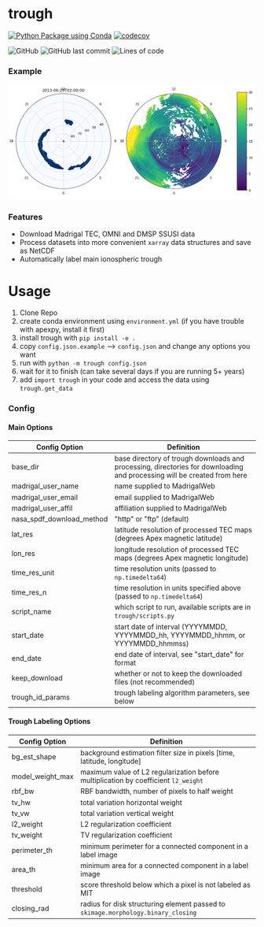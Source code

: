 # trough
[![Python Package using Conda](https://github.com/gregstarr/trough/actions/workflows/python-package-conda.yml/badge.svg)](https://github.com/gregstarr/trough/actions/workflows/python-package-conda.yml)
[![codecov](https://codecov.io/gh/gregstarr/trough/branch/master/graph/badge.svg?token=QNCESQ41EW)](https://codecov.io/gh/gregstarr/trough)

![GitHub](https://img.shields.io/github/license/gregstarr/trough)
![GitHub last commit](https://img.shields.io/github/last-commit/gregstarr/trough?color=blue&style=flat)
![Lines of code](https://img.shields.io/tokei/lines/github/gregstarr/trough?color=orange)

### Example

![Example](example.png)

### Features
- Download Madrigal TEC, OMNI and DMSP SSUSI data
- Process datasets into more convenient `xarray` data structures and save as NetCDF
- Automatically label main ionospheric trough

# Usage

1. Clone Repo
2. create conda environment using `environment.yml` (if you have trouble with apexpy, install it first)
3. install trough with `pip install -e .`
4. copy `config.json.example` --> `config.json` and change any options you want
5. run with `python -m trough config.json`
6. wait for it to finish (can take several days if you are running 5+ years)
7. add `import trough` in your code and access the data using `trough.get_data`

### Config
#### Main Options
| Config Option | Definition                                                                                                              |
| --- |-------------------------------------------------------------------------------------------------------------------------|
| base_dir | base directory of trough downloads and processing, directories for downloading and processing will be created from here |
| madrigal_user_name | name supplied to MadrigalWeb                                                                                            |
| madrigal_user_email | email supplied to MadrigalWeb                                                                                           |
| madrigal_user_affil | affiliation supplied to MadrigalWeb                                                                                     |
| nasa_spdf_download_method | "http" or "ftp" (default)                                                                                               |
| lat_res | latitude resolution of processed TEC maps (degrees Apex magnetic latitude)                                              |
| lon_res | longitude resolution of processed TEC maps (degrees Apex magnetic longitude)                                            |
| time_res_unit | time resolution units (passed to `np.timedelta64`)                                                                      |
| time_res_n | time resolution in units specified above (passed to `np.timedelta64`)                                                   |
| script_name | which script to run, available scripts are in `trough/scripts.py`                                                       |
| start_date | start date of interval (YYYYMMDD, YYYYMMDD_hh, YYYYMMDD_hhmm, or YYYYMMDD_hhmmss)                                       |
| end_date | end date of interval, see "start_date" for format                                                                       |
| keep_download | whether or not to keep the downloaded files (not recommended)                                                           |
| trough_id_params | trough labeling algorithm parameters, see below                                                                         |

#### Trough Labeling Options
| Config Option | Definition                                                                          |
| --- |-------------------------------------------------------------------------------------|
| bg_est_shape | background estimation filter size in pixels [time, latitude, longitude]             | 
| model_weight_max | maximum value of L2 regularization before multiplication by coefficient `l2_weight` |
| rbf_bw | RBF bandwidth, number of pixels to half weight                                      |
| tv_hw | total variation horizontal weight                                                   |
| tv_vw | total variation vertical weight                                                     |
| l2_weight | L2 regularization coefficient                                                       |
| tv_weight | TV regularization coefficient                                                       |
| perimeter_th | minimum perimeter for a connected component in a label image                        |
| area_th | minimum area for a connected component in a label image                             |
| threshold | score threshold below which a pixel is not labeled as MIT                           |
| closing_rad | radius for disk structuring element passed to `skimage.morphology.binary_closing`   |
